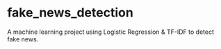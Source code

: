 # fake_news_detection
A machine learning project using Logistic Regression &amp; TF-IDF to detect fake news.
